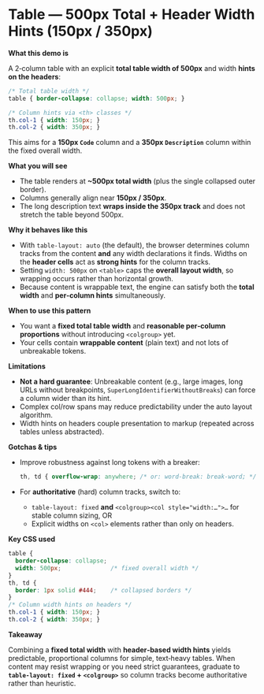 # Table — 500px Total + Header Width Hints (150px / 350px)

**What this demo is**

A 2‑column table with an explicit **total table width of 500px** and width **hints on the headers**:

```css
/* Total table width */
table { border-collapse: collapse; width: 500px; }

/* Column hints via <th> classes */
th.col-1 { width: 150px; }
th.col-2 { width: 350px; }
```

This aims for a **150px `Code`** column and a **350px `Description`** column within the fixed overall width.

**What you will see**

* The table renders at **\~500px total width** (plus the single collapsed outer border).
* Columns generally align near **150px / 350px**.
* The long description text **wraps inside the 350px track** and does not stretch the table beyond 500px.

**Why it behaves like this**

* With `table-layout: auto` (the default), the browser determines column tracks from the content **and** any width declarations it finds. Widths on the **header cells** act as **strong hints** for the column tracks.
* Setting `width: 500px` on `<table>` caps the **overall layout width**, so wrapping occurs rather than horizontal growth.
* Because content is wrappable text, the engine can satisfy both the **total width** and **per‑column hints** simultaneously.

**When to use this pattern**

* You want a **fixed total table width** and **reasonable per‑column proportions** without introducing `<colgroup>` yet.
* Your cells contain **wrappable content** (plain text) and not lots of unbreakable tokens.

**Limitations**

* **Not a hard guarantee**: Unbreakable content (e.g., large images, long URLs without breakpoints, `SuperLongIdentifierWithoutBreaks`) can force a column wider than its hint.
* Complex col/row spans may reduce predictability under the auto layout algorithm.
* Width hints on headers couple presentation to markup (repeated across tables unless abstracted).

**Gotchas & tips**

* Improve robustness against long tokens with a breaker:

  ```css
  th, td { overflow-wrap: anywhere; /* or: word-break: break-word; */ }
  ```
* For **authoritative** (hard) column tracks, switch to:

  * `table-layout: fixed` **and** `<colgroup><col style="width:…">…` for stable column sizing, OR
  * Explicit widths on `<col>` elements rather than only on headers.

**Key CSS used**

```css
table {
  border-collapse: collapse;
  width: 500px;              /* fixed overall width */
}
th, td {
  border: 1px solid #444;    /* collapsed borders */
}
/* Column width hints on headers */
th.col-1 { width: 150px; }
th.col-2 { width: 350px; }
```

**Takeaway**

Combining a **fixed total width** with **header‑based width hints** yields predictable, proportional columns for simple, text‑heavy tables. When content may resist wrapping or you need strict guarantees, graduate to **`table-layout: fixed` + `<colgroup>`** so column tracks become authoritative rather than heuristic.

